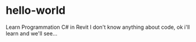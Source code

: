 # hello-world
Learn Programmation C# in Revit
I don't know anything about code, ok i'll learn and we'll see...
